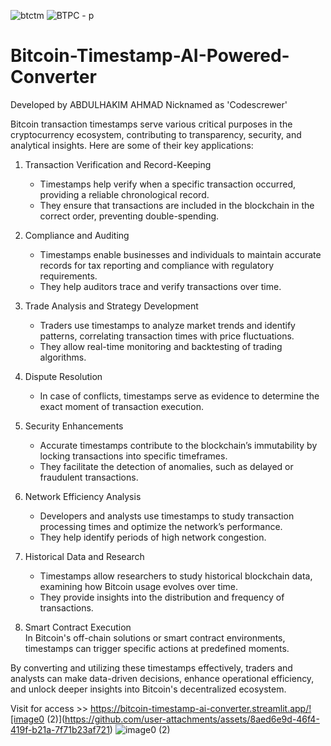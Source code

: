 ![btctm](https://github.com/user-attachments/assets/c2fc86c1-0833-4295-b52f-63f1e69c8f14)
![BTPC - p](https://github.com/user-attachments/assets/732a5691-9dd5-4ef2-bf83-ea2025cd0011)

# Bitcoin-Timestamp-AI-Powered-Converter

Developed by
ABDULHAKIM AHMAD
Nicknamed as 'Codescrewer'


Bitcoin transaction timestamps serve various critical purposes in the cryptocurrency ecosystem, contributing to transparency, security, and analytical insights. Here are some of their key applications:

1. Transaction Verification and Record-Keeping  
   - Timestamps help verify when a specific transaction occurred, providing a reliable chronological record.
   - They ensure that transactions are included in the blockchain in the correct order, preventing double-spending.

2. Compliance and Auditing  
   - Timestamps enable businesses and individuals to maintain accurate records for tax reporting and compliance with regulatory requirements.
   - They help auditors trace and verify transactions over time.

3. Trade Analysis and Strategy Development  
   - Traders use timestamps to analyze market trends and identify patterns, correlating transaction times with price fluctuations.
   - They allow real-time monitoring and backtesting of trading algorithms.

4. Dispute Resolution  
   - In case of conflicts, timestamps serve as evidence to determine the exact moment of transaction execution.

5. Security Enhancements  
   - Accurate timestamps contribute to the blockchain’s immutability by locking transactions into specific timeframes.
   - They facilitate the detection of anomalies, such as delayed or fraudulent transactions.

6. Network Efficiency Analysis  
   - Developers and analysts use timestamps to study transaction processing times and optimize the network’s performance.
   - They help identify periods of high network congestion.

7. Historical Data and Research  
   - Timestamps allow researchers to study historical blockchain data, examining how Bitcoin usage evolves over time.
   - They provide insights into the distribution and frequency of transactions.

8. Smart Contract Execution  
In Bitcoin's off-chain solutions or smart contract environments, timestamps can trigger specific actions at predefined moments.

By converting and utilizing these timestamps effectively, traders and analysts can make data-driven decisions, enhance operational efficiency, and unlock deeper insights into Bitcoin's decentralized ecosystem.

Visit for access >> https://bitcoin-timestamp-ai-converter.streamlit.app/![image0 (2)](https://github.com/user-attachments/assets/8aed6e9d-46f4-419f-b21a-7f71b23af721)
![image0 (2)](https://github.com/user-attachments/assets/aed72ec7-458e-4450-aae8-f90b084719f0)




